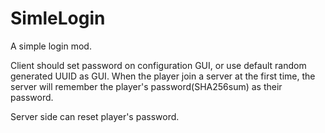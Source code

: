 # SimleLogin

A simple login mod.

Client should set password on configuration GUI, or use default random generated UUID as GUI. When the player join a server at the first time, the server will remember the player's password(SHA256sum) as their password.

Server side can reset player's password.
